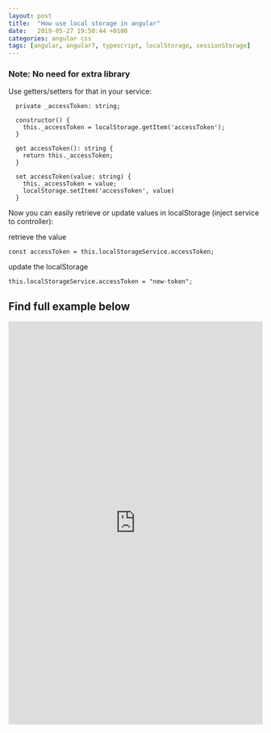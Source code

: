 ```yaml
---
layout: post
title:  "How use local storage in angular"
date:   2019-05-27 19:50:44 +0100
categories: angular css
tags: [angular, angular7, typescript, localStorage, sessionStorage]
---
```


### Note: No need for extra library 

Use getters/setters for that in your service:

```
  private _accessToken: string;

  constructor() {
    this._accessToken = localStorage.getItem('accessToken');
  }

  get accessToken(): string {
    return this._accessToken;
  }

  set accessToken(value: string) {
    this._accessToken = value;
    localStorage.setItem('accessToken', value)
  }
```

Now you can easily retrieve or update values in localStorage (inject service to controller):


retrieve the value

`const accessToken = this.localStorageService.accessToken;`

update the localStorage

`this.localStorageService.accessToken = "new-token";`


## Find full example below

<iframe style="width: 100%;height: 800px;border: none;" src="https://stackblitz.com/edit/angular-local-storage-get-set?file=src/app/app.component.ts"></iframe>
